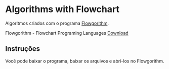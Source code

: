 # Algorithms with Flowchart

Algoritmos criados com o programa [Flowgorithm](http://flowgorithm.org/).

Flowgorithm - Flowchart Programing Languages [Download](http://flowgorithm.org/download/index.html)

## Instruções
Você pode baixar o programa, baixar os arquivos e abrí-los no Flowgorithm.

